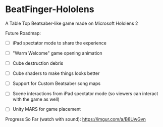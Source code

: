 # BeatFinger-Hololens

A Table Top Beatsaber-like game made on Microsoft Hololens 2  

Future Roadmap:  
- [ ] iPad spectator mode to share the experience  
- [ ] "Warm Welcome" game opening animation 
- [ ] Cube destruction debris
- [ ] Cube shaders to make things looks better
- [ ] Support for Custom Beatsaber song maps
- [ ] Scene interactions from iPad spectator mode (so viewers can interact with the game as well)
- [ ] Unity MARS for game placement



Progress So Far (watch with sound): https://imgur.com/a/B8UwGvn    

